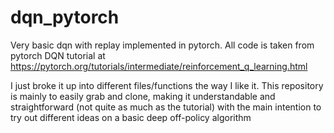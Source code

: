 # dqn_pytorch
Very basic dqn with replay implemented in pytorch. All code is taken from pytorch DQN tutorial at https://pytorch.org/tutorials/intermediate/reinforcement_q_learning.html

I just broke it up into different files/functions the way I like it. This repository is mainly to easily grab and clone, making it understandable and straightforward (not quite as much as the tutorial) with the main intention to try out different ideas on a basic deep off-policy algorithm
